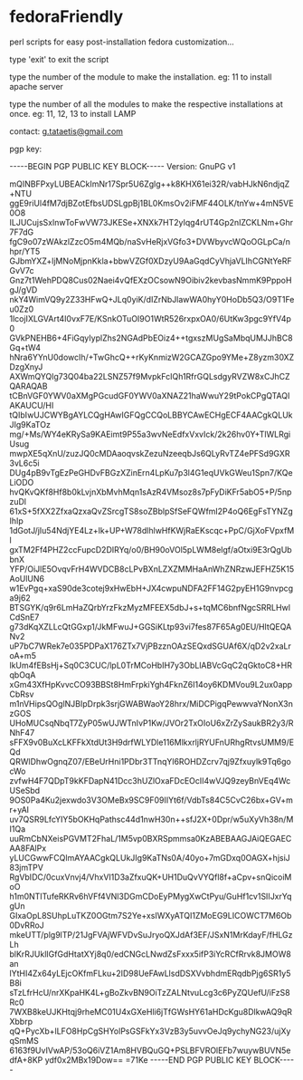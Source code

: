 fedoraFriendly
==============

perl scripts for easy post-installation fedora customization...

type 'exit' to exit the script

type the number of the module to make the installation. eg: 11 to install apache server

type the number of all the modules to make the respective installations at once.
eg: 11, 12, 13 to install LAMP

contact: g.tataetis@gmail.com

pgp key:

-----BEGIN PGP PUBLIC KEY BLOCK-----
Version: GnuPG v1

mQINBFPxyLUBEACkImNr17Spr5U6Zglg++k8KHX61ei32R/vabHJkN6ndjqZ+NTU
ggE9riUl4fM7djBZotEfbsUDSLgpBj1BL0KmsOv2iFMF44OLK/tnYw+4mN5VE0O8
ILJUCujsSxlnwToFwVW73JKESe+XNXk7HT2yIqg4rUT4Gp2nIZCKLNm+Ghr7F7dG
fgC9o07zWAkzlZzcO5m4MQb/naSvHeRjxVGfo3+DVWbyvcWQoOGLpCa/nhpr/YT5
GJbmYXZ+ljMNoMjpnKkla+bbwVZGf0XDzyU9AaGqdCyVhjaVLIhCGNtYeRFGvV7c
Gnz7t1WehPDQ8Cus02Naei4vQfEXzOCsowN9Oibiv2kevbasNmmK9PppoHgJ/gVD
nkY4WimVQ9y2Z33HFwQ+JLq0yiK/dIZrNbJlawWA0hyY0HoDb5Q3/O9T1Feu0Zz0
1lcojIXLGVArt4I0vxF7E/KSnkOTuOI9O1WtR526rxpxOA0/6UtKw3pgc9YfV4p0
GVkPNEHB6+4FiGqyIyplZhs2NGAdPbEOiz4++tgxszMUgSaMbqUMJJhBC8Gq+tW4
hNra6YYnU0dowcIh/+TwGhcQ++rKyKnmizW2GCAZGpo9YMe+Z8yzm30XZDzgXnyJ
AXWmQYQlg73Q04ba22LSNZ57f9MvpkFcIQh1RfrGQLsdgyRVZW8xCJhCZQARAQAB
tCBnVGF0YWV0aXMgPGcudGF0YWV0aXNAZ21haWwuY29tPokCPgQTAQIAKAUCU/HI
tQIbIwUJCWYBgAYLCQgHAwIGFQgCCQoLBBYCAwECHgECF4AACgkQLUkJIg9KaTOz
mg/+Ms/WY4eKRySa9KAEimt9P55a3wvNeEdfxVxvIck/2k26hv0Y+TlWLRgiUsug
mwpXE5qXnU/zuzJQ0cMDAaoqvskZezuNzeeqbJs6QLyRvTZ4ePFSd9GXR3vL6c5i
DUg4pB9vTgEzPeGHDvFBGzXZinErn4LpKu7p3l4G1eqUVkGWeu1Spn7/KQeLiODO
hvQKvQKf8Hf8b0kLvjnXbMvhMqn1sAzR4VMsoz8s7pFyDiKFr5abO5+P/5npzuDl
61xS+5fXX2ZfxaQzxaQvZSrcgTS8soZBblpSfSeFQWfmI2P4oQ6EgFsTYNZgIhIp
1dGotJ/jIu54NdjYE4Lz+lk+UP+W78dlhlwHfKWjRaEKscqc+PpC/GjXoFVpxfMl
gxTM2Ff4PHZ2ccFupcD2DIRYq/o0/BH90oVOl5pLWM8elgf/aOtxi9E3rQgUbbnX
YFP/OiJlE5OvqvFrH4WVDCB8cLPvBXnLZXZMMHaAnWhZNRzwJEFHZ5K15AoUlUN6
w1EvPgq+xaS90de3cotej9xHwEbH+JX4cwpuNDFA2FF14G2pyEH1G9nvpcga9j62
BTSGYK/q9r6LmHaZQrbYrzFkzMyzMFEEX5dbJ+s+tqMC6bnfNgcSRRLHwlCdSnE7
g73dKqXZLLcQtGGxp1/JkMFwuJ+GGSiKLtp93vi7fes87F65Ag0EU/HItQEQANv2
uP7bC7WRek7e035PDPaX176ZTx7VjPBzznOAzSEQxdSGUAf6X/qD2v2xaLroA+m5
lkUm4fEBsHj+Sq0C3CUC/lpL0TrMCoHbIH7y3ObLlABVcGqC2qGktoC8+HRqbOqA
xGm43XfHpKvvcCO93BBSt8HmFrpkiYgh4FknZ6I14oy6KDMVou9L2ux0appCbRsv
m1nVHipsQOglNJBIpDrpk3srjGWABWaoY28hrx/MiDCPigqPewwvaYNonX3nzGOS
UHoMUCsqNbqT7ZyP05wUJWTnIvP1Kw/JVOr2TxOIoU6xZrZySaukBR2y3/RNhF47
sFFX9v0BuXcLKFFkXtdUt3H9drfWLYDle116MlkxrljRYUFnURhgRtvsUMM9/EQd
QRWlDhwOgnqZ07/EBeUrHni1PDbr3TTnqYl6ROHDZcrv7qj9Zfxuylk9Tq6gocWo
zvfwH4F7QDpT9kKFDapN41Dcc3hUZlOxaFDcEOcII4wVJQ9zeyBnVEq4WcUSeSbd
9OS0Pa4Ku2jexwdo3V3OMeBx9SC9F09IIYt6f/VdbTs84C5CvC26bx+GV+mr+yAI
uv7QSR9LfcYIY5bOKHqPathsc44d1nwH30n++sfJ2X+0Dpr/w5uXyVh38n/MI1Qa
uuRmCbNXeisPGVMT2FhaL/1M5vp0BXRSpmmsa0KzABEBAAGJAiQEGAECAA8FAlPx
yLUCGwwFCQlmAYAACgkQLUkJIg9KaTNs0A/40yo+7mGDxq0OAGX+hjsiJ83jmTPV
RgVbIDC/0cuxVnvj4/VhxVI1D3aZfxuQK+UH1DuQvVYQfl8f+aCpv+snQicoiMoO
h1m0NTITufeRKRv6hVFf4VNl3DGmCDoEyPMygXwCtPyu/GuHf1cv1SIIJxrYqgUn
GIxaOpL8SUhpLuTKZ0OGtm7S2Ye+xsIWXyATQI1ZMoEG9LICOWCT7M6Ob0DvRRoJ
mkeUTT/plg9lTP/21JgFVAjWFVDvSuJryoQXJdAf3EF/JSxN1MrKdayF/fHLGzLh
blKrRJUklIGfGdHtatXYj8q0/edCNGcLNwdZsFxxx5ifP3iYcRCfRrvk8JMOW8an
lYtHI4Zx64yLEjcOKfmFLku+2ID98UeFAwLlsdDSXVvbhdmERqdbPjg6SR1y5B8i
sTzLfrHcU/nrXKpaHK4L+gBoZkvBN9OiTzZALNtvuLcg3c6PyZQUefU/iFzS8Rc0
7WXB8keUJKHtqj9rheMC01U4xGXeHli6jTfGWsHY61aHDcKgu8DlkwAQ9qRXbbrp
qQ+PycXb+lLFO8HpCgSHYolPsGSFkYx3VzB3y5uvvOeJq9ychyNG23/ujXyqSmMS
6163f9UvIVwAP/53oQ6iVZ1Am8HVBQuGQ+PSLBFVROlEFb7wuywBUVN5edfA+8KP
ydf0x2MBx19Dow==
=71Ke
-----END PGP PUBLIC KEY BLOCK-----
